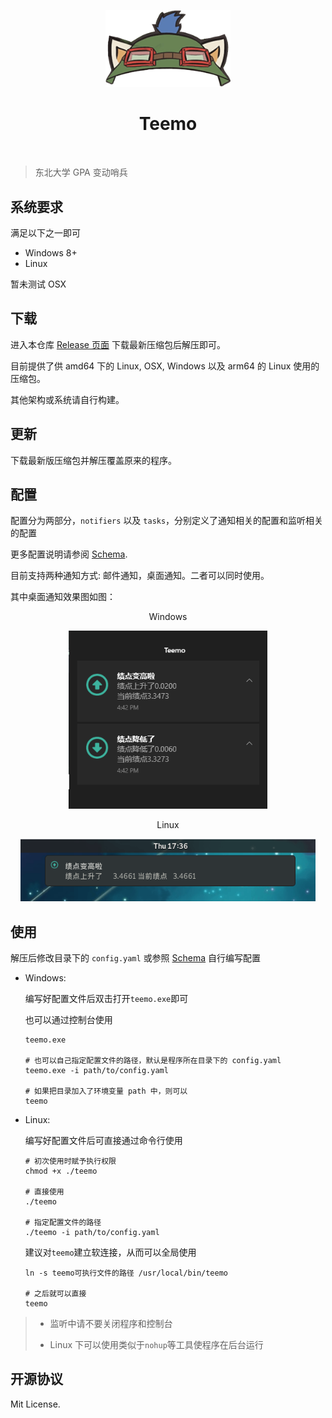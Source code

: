 <p align="center">
    <img src="https://github.com/neucn/teemo/blob/master/docs/logo.png?raw=true" alt="logo" width="200">
</p>

<h1 align="center">Teemo</h1>

<p align="center">
    <img src="https://img.shields.io/github/v/tag/neucn/teemo?label=version&style=flat-square" alt="">
    <img src="https://img.shields.io/github/license/neucn/teemo?style=flat-square" alt="">
</p>


> 东北大学 GPA 变动哨兵

## 系统要求
满足以下之一即可
- Windows 8+
- Linux

暂未测试 OSX

## 下载

进入本仓库 [Release 页面](https://github.com/neucn/teemo/releases/latest) 下载最新压缩包后解压即可。

目前提供了供 amd64 下的 Linux, OSX, Windows 以及 arm64 的 Linux 使用的压缩包。

其他架构或系统请自行构建。

## 更新

下载最新版压缩包并解压覆盖原来的程序。

## 配置

配置分为两部分，`notifiers` 以及 `tasks`，分别定义了通知相关的配置和监听相关的配置

更多配置说明请参阅 [Schema](https://github.com/neucn/teemo/blob/master/schema.yaml).



目前支持两种通知方式: 邮件通知，桌面通知。二者可以同时使用。

其中桌面通知效果图如图：

<p align="center">Windows</p>
<p align="center">
    <img src="https://github.com/neucn/teemo/blob/master/docs/demo@windows.png?raw=true" alt="windows demo" style="zoom: 80%">
</p>
<p align="center">Linux</p>
<p align="center">
    <img src="https://github.com/neucn/teemo/blob/master/docs/demo@linux.png?raw=true" alt="linux demo" style="zoom: 80%">
</p>



## 使用

解压后修改目录下的 `config.yaml` 或参照 [Schema](https://github.com/neucn/teemo/blob/master/schema.yaml) 自行编写配置

- Windows:

    编写好配置文件后双击打开`teemo.exe`即可
    
    也可以通过控制台使用
    ```shell script
    teemo.exe
    
    # 也可以自己指定配置文件的路径，默认是程序所在目录下的 config.yaml
    teemo.exe -i path/to/config.yaml 
    
    # 如果把目录加入了环境变量 path 中，则可以
    teemo
    ```
    
- Linux:
  
    编写好配置文件后可直接通过命令行使用
    ```shell script
    # 初次使用时赋予执行权限
    chmod +x ./teemo
    
    # 直接使用
    ./teemo
    
    # 指定配置文件的路径
    ./teemo -i path/to/config.yaml 
    ```
  
    建议对`teemo`建立软连接，从而可以全局使用
    
    ```shell script
    ln -s teemo可执行文件的路径 /usr/local/bin/teemo
    
    # 之后就可以直接
    teemo
    ```


> - 监听中请不要关闭程序和控制台
> 
> - Linux 下可以使用类似于`nohup`等工具使程序在后台运行


## 开源协议
Mit License.
